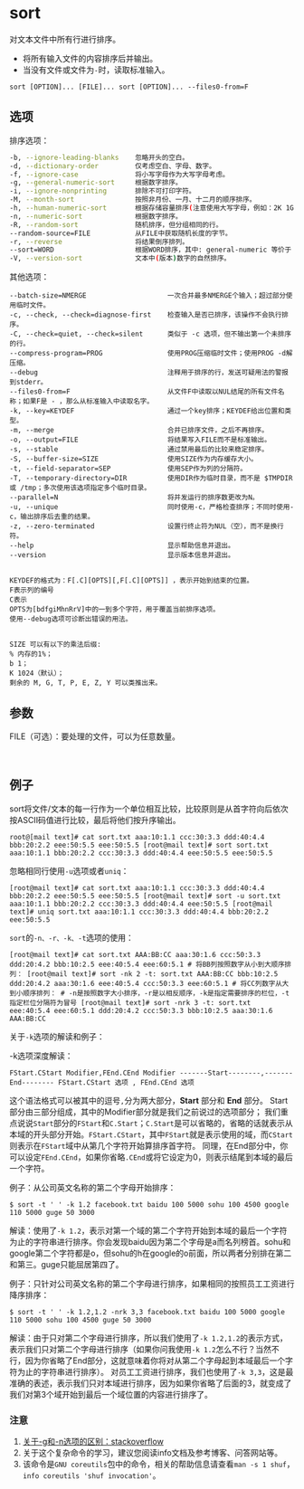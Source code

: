 # sort

对文本文件中所有行进行排序。

* 将所有输入文件的内容排序后并输出。
* 当没有文件或文件为`-`​时，读取标准输入。

```shell
sort [OPTION]... [FILE]... sort [OPTION]... --files0-from=F
```

## 选项

排序选项：

```bash
-b, --ignore-leading-blanks    忽略开头的空白。
-d, --dictionary-order         仅考虑空白、字母、数字。
-f, --ignore-case              将小写字母作为大写字母考虑。
-g, --general-numeric-sort     根据数字排序。
-i, --ignore-nonprinting       排除不可打印字符。
-M, --month-sort               按照非月份、一月、十二月的顺序排序。
-h, --human-numeric-sort       根据存储容量排序(注意使用大写字母，例如：2K 1G)。
-n, --numeric-sort             根据数字排序。
-R, --random-sort              随机排序，但分组相同的行。
--random-source=FILE           从FILE中获取随机长度的字节。
-r, --reverse                  将结果倒序排列。
--sort=WORD                    根据WORD排序，其中: general-numeric 等价于 -g，human-numeric 等价于 -h，month 等价于 -M，numeric 等价于 -n，random 等价于 -R，version 等价于 -V。
-V, --version-sort             文本中(版本)数字的自然排序。
```

其他选项：

```shell
--batch-size=NMERGE                    一次合并最多NMERGE个输入；超过部分使用临时文件。
-c, --check, --check=diagnose-first    检查输入是否已排序，该操作不会执行排序。
-C, --check=quiet, --check=silent      类似于 -c 选项，但不输出第一个未排序的行。
--compress-program=PROG                使用PROG压缩临时文件；使用PROG -d解压缩。
--debug                                注释用于排序的行，发送可疑用法的警报到stderr。
--files0-from=F                        从文件F中读取以NUL结尾的所有文件名称；如果F是 - ，那么从标准输入中读取名字。
-k, --key=KEYDEF                       通过一个key排序；KEYDEF给出位置和类型。
-m, --merge                            合并已排序文件，之后不再排序。
-o, --output=FILE                      将结果写入FILE而不是标准输出。
-s, --stable                           通过禁用最后的比较来稳定排序。
-S, --buffer-size=SIZE                 使用SIZE作为内存缓存大小。
-t, --field-separator=SEP              使用SEP作为列的分隔符。
-T, --temporary-directory=DIR          使用DIR作为临时目录，而不是 $TMPDIR 或 /tmp；多次使用该选项指定多个临时目录。
--parallel=N                           将并发运行的排序数更改为N。
-u, --unique                           同时使用-c，严格检查排序；不同时使用-c，输出排序后去重的结果。
-z, --zero-terminated                  设置行终止符为NUL（空），而不是换行符。
--help                                 显示帮助信息并退出。
--version                              显示版本信息并退出。


KEYDEF的格式为：F[.C][OPTS][,F[.C][OPTS]] ，表示开始到结束的位置。
F表示列的编号
C表示
OPTS为[bdfgiMhnRrV]中的一到多个字符，用于覆盖当前排序选项。
使用--debug选项可诊断出错误的用法。


SIZE 可以有以下的乘法后缀:
% 内存的1%；
b 1；
K 1024（默认）；
剩余的 M, G, T, P, E, Z, Y 可以类推出来。
```

## 参数

FILE（可选）：要处理的文件，可以为任意数量。

‍

## 例子

sort将文件/文本的每一行作为一个单位相互比较，比较原则是从首字符向后依次按ASCII码值进行比较，最后将他们按升序输出。

```shell
root@[mail text]# cat sort.txt aaa:10:1.1 ccc:30:3.3 ddd:40:4.4 bbb:20:2.2 eee:50:5.5 eee:50:5.5 [root@mail text]# sort sort.txt aaa:10:1.1 bbb:20:2.2 ccc:30:3.3 ddd:40:4.4 eee:50:5.5 eee:50:5.5
```

忽略相同行使用`-u`​选项或者`uniq`​：

```shell
[root@mail text]# cat sort.txt aaa:10:1.1 ccc:30:3.3 ddd:40:4.4 bbb:20:2.2 eee:50:5.5 eee:50:5.5 [root@mail text]# sort -u sort.txt aaa:10:1.1 bbb:20:2.2 ccc:30:3.3 ddd:40:4.4 eee:50:5.5 [root@mail text]# uniq sort.txt aaa:10:1.1 ccc:30:3.3 ddd:40:4.4 bbb:20:2.2 eee:50:5.5
```

​`sort`​的`-n、-r、-k、-t`​选项的使用：

```shell
[root@mail text]# cat sort.txt AAA:BB:CC aaa:30:1.6 ccc:50:3.3 ddd:20:4.2 bbb:10:2.5 eee:40:5.4 eee:60:5.1 # 将BB列按照数字从小到大顺序排列： [root@mail text]# sort -nk 2 -t: sort.txt AAA:BB:CC bbb:10:2.5 ddd:20:4.2 aaa:30:1.6 eee:40:5.4 ccc:50:3.3 eee:60:5.1 # 将CC列数字从大到小顺序排列： # -n是按照数字大小排序，-r是以相反顺序，-k是指定需要排序的栏位，-t指定栏位分隔符为冒号 [root@mail text]# sort -nrk 3 -t: sort.txt eee:40:5.4 eee:60:5.1 ddd:20:4.2 ccc:50:3.3 bbb:10:2.5 aaa:30:1.6 AAA:BB:CC
```

关于`-k`​选项的解读和例子：

\-k选项深度解读：

```shell
FStart.CStart Modifier,FEnd.CEnd Modifier -------Start--------,-------End-------- FStart.CStart 选项 , FEnd.CEnd 选项
```

这个语法格式可以被其中的逗号`,`​分为两大部分，**Start** 部分和 **End** 部分。 Start部分由三部分组成，其中的Modifier部分就是我们之前说过的选项部分； 我们重点说说`Start`​部分的`FStart`​和`C.Start`​；`C.Start`​是可以省略的，省略的话就表示从本域的开头部分开始。`FStart.CStart`​，其中`FStart`​就是表示使用的域，而`CStart`​则表示在`FStart`​域中从第几个字符开始算排序首字符。 同理，在End部分中，你可以设定`FEnd.CEnd`​，如果你省略`.CEnd`​或将它设定为0，则表示结尾到本域的最后一个字符。

例子：从公司英文名称的第二个字母开始排序：

```shell
$ sort -t ' ' -k 1.2 facebook.txt baidu 100 5000 sohu 100 4500 google 110 5000 guge 50 3000
```

解读：使用了`-k 1.2`​，表示对第一个域的第二个字符开始到本域的最后一个字符为止的字符串进行排序。你会发现baidu因为第二个字母是a而名列榜首。sohu和google第二个字符都是o，但sohu的h在google的o前面，所以两者分别排在第二和第三。guge只能屈居第四了。

例子：只针对公司英文名称的第二个字母进行排序，如果相同的按照员工工资进行降序排序：

```shell
$ sort -t ' ' -k 1.2,1.2 -nrk 3,3 facebook.txt baidu 100 5000 google 110 5000 sohu 100 4500 guge 50 3000
```

解读：由于只对第二个字母进行排序，所以我们使用了`-k 1.2,1.2`​的表示方式，表示我们只对第二个字母进行排序（如果你问我使用`-k 1.2`​怎么不行？当然不行，因为你省略了End部分，这就意味着你将对从第二个字母起到本域最后一个字符为止的字符串进行排序）。 对员工工资进行排序，我们也使用了`-k 3,3`​，这是最准确的表述，表示我们只对本域进行排序，因为如果你省略了后面的3，就变成了我们对第3个域开始到最后一个域位置的内容进行排序了。

### 注意

1. [关于-g和-n选项的区别：stackoverflow](https://stackoverflow.com/questions/1255782/whats-the-difference-between-general-numeric-sort-and-numeric-sort-options)
2. 关于这个复杂命令的学习，建议您阅读info文档及参考博客、问答网站等。
3. 该命令是`GNU coreutils`​包中的命令，相关的帮助信息请查看`man -s 1 shuf`​，`info coreutils 'shuf invocation'`​。

‍
